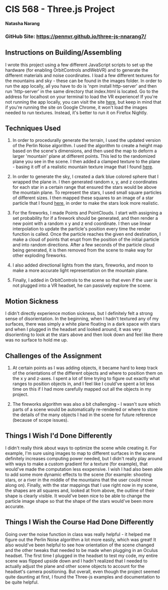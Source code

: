 # CIS 568 - Three.js Project 
#### Natasha Narang

### GitHub Site: https://pennvr.github.io/three-js-nnarang7/

## Instructions on Building/Assembling
I wrote this project using a few different JavaScript scripts to set up the hardware (for enabling OrbitControls andWebVR) and to generate the different materials and noise coordinates. I load a few different textures for the mountains and sky - these can be found in the images folder. In order to run the app locally, all you have to do is 'npm install http-server' and then run 'http-server' in the same directory that index.html is located. Go to the address for localhost on your terminal to load the VR experience! If you're not running the app locally, you can visit the site [here](https://pennvr.github.io/three-js-nnarang7/), but keep in mind that if you're running the site on Google Chrome, it won't load the images needed to run textures. Instead, it's better to run it on Firefox Nightly.

## Techniques Used
1. In order to procedurally generate the terrain, I used the updated version of the Perlin Noise algorithm. I used the algorithm to create a height map based on the scene's dimensions, and then used the map to deform a larger 'mountain' plane at different points. This led to the randomized plane you see in the scene. I then added a clamped texture to the plane - basing it off of a realistic mountain texture image that I found [here](http://2.bp.blogspot.com/-tiIz0CrNNOA/VR75R1uNFgI/AAAAAAAAHro/2hH-PsAloVc/s1600/Mountain%2Brock%2Bdark%2Btexture.jpg). 

2. In order to generate the sky, I created a dark blue colored sphere that I wrapped the plane in. I then generated random x, y, and z coordinates for each star in a certain range that ensured the stars would be above the mountain plane. To represent the stars, I used small square particles of different sizes. I then mapped these squares to an image of a star particle that I found [here](http://www.xsplendor.ch/img/wallpaper/spaceWP/stern3.jpg), in order to make the stars look more realistic.

3. For the fireworks, I made Points and PointClouds. I start with assigning a set probability for if a firework should be generated, and then render a new point with a random x y and z end coordinate. I then use linear interpolation to update the particle's position every time the render function is called. Once the particle reaches the given end destination, I make a cloud of points that erupt from the position of the initial particle and into random directions. After a few seconds of the particle cloud being generated, it is then removed from the scene to make way for other exploding fireworks.

4. I also added directional lights from the stars, fireworks, and moon to make a more accurate light representation on the mountain plane.  

5. Finally, I added in OrbitControls to the scene so that even if the user is not plugged into a VR headset, he can passively explore the scene.


## Motion Sickness
I didn't directly experience motion sickness, but I definitely felt a strong sense of disorientation. In the beginning, when I hadn't textured any of my surfaces, there was simply a white plane floating in a dark space with stars and when I plugged in the headset and looked around, it was very disorienting to look at the stars above and then look down and feel like there was no surface to hold me up.


## Challenges of the Assignment
1. At certain points as I was adding objects, it became hard to keep track of the orientations of the different objects and where to position them on the x y and z-axes. I spent a lot of time trying to figure out exactly what ranges to position objects in, and I feel like I could've spent a lot less time on this if I had more carefully mapped out all the objects in my project.

2. The fireworks algorithm was also a bit challenging - I wasn't sure which parts of a scene would be automatically re-rendered or where to store the details of the many objects I had in the scene for future reference (because of scope issues).


## Things I Wish I'd Done Differently
I didn't really think about ways to optimize the scene while creating it. For example, I'm sure using images to map to different surfaces in the scene definitely increases computing power needed, but I didn't really play around with ways to make a custom gradient for a texture (for example), that would've made the computation less exxpensive. I wish I had also been able to add some more dynamic effects to the scene (for example: shooting stars, or a river in the middle of the mountains that the user could move along on). Finally, with the star mappings that I use right now in my scene, the shapes are all squares and, looked at from above, the outline of their shape is clearly visible. It would've been nice to be able to change the particle image shape so that the shape of the stars would've been more accurate. 


## Things I Wish the Course Had Done Differently
Going over the noise function in class was really helpful - it helped me figure out the Perlin Noise algorithm a lot more easily, which was great! It also would've been helpful to see how orientation of the scene changed and the other tweaks that needed to be made when plugging in an Oculus headset. The first time I plugged in the headset to test my code, my entire scene was flipped upside down and I hadn't realized that I needed to actually adjust the plane and other scene objects to account for the headset's camera positioning. But overall, even though the project seemed quite daunting at first, I found the Three-js examples and documentation to be quite helpful. 